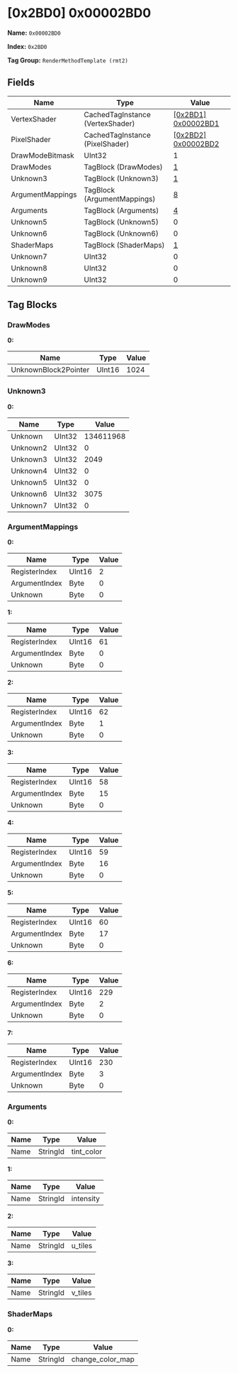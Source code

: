 # [0x2BD0] 0x00002BD0

**Name:** ```0x00002BD0```

**Index:** ```0x2BD0```

**Tag Group:** ```RenderMethodTemplate (rmt2)```

## Fields

Name	| Type	| Value
---	|---	|---	|
VertexShader	|CachedTagInstance (VertexShader)	|[[0x2BD1] 0x00002BD1](../VertexShader/2BD1.md)
PixelShader	|CachedTagInstance (PixelShader)	|[[0x2BD2] 0x00002BD2](../PixelShader/2BD2.md)
DrawModeBitmask	|UInt32	|1
DrawModes	|TagBlock (DrawModes)	|[1](#drawmodes)
Unknown3	|TagBlock (Unknown3)	|[1](#unknown3)
ArgumentMappings	|TagBlock (ArgumentMappings)	|[8](#argumentmappings)
Arguments	|TagBlock (Arguments)	|[4](#arguments)
Unknown5	|TagBlock (Unknown5)	|0
Unknown6	|TagBlock (Unknown6)	|0
ShaderMaps	|TagBlock (ShaderMaps)	|[1](#shadermaps)
Unknown7	|UInt32	|0
Unknown8	|UInt32	|0
Unknown9	|UInt32	|0


## Tag Blocks

### DrawModes

**0:**

Name	| Type	| Value
---	|---	|---	|
UnknownBlock2Pointer	|UInt16	|1024


### Unknown3

**0:**

Name	| Type	| Value
---	|---	|---	|
Unknown	|UInt32	|134611968
Unknown2	|UInt32	|0
Unknown3	|UInt32	|2049
Unknown4	|UInt32	|0
Unknown5	|UInt32	|0
Unknown6	|UInt32	|3075
Unknown7	|UInt32	|0


### ArgumentMappings

**0:**

Name	| Type	| Value
---	|---	|---	|
RegisterIndex	|UInt16	|2
ArgumentIndex	|Byte	|0
Unknown	|Byte	|0


**1:**

Name	| Type	| Value
---	|---	|---	|
RegisterIndex	|UInt16	|61
ArgumentIndex	|Byte	|0
Unknown	|Byte	|0


**2:**

Name	| Type	| Value
---	|---	|---	|
RegisterIndex	|UInt16	|62
ArgumentIndex	|Byte	|1
Unknown	|Byte	|0


**3:**

Name	| Type	| Value
---	|---	|---	|
RegisterIndex	|UInt16	|58
ArgumentIndex	|Byte	|15
Unknown	|Byte	|0


**4:**

Name	| Type	| Value
---	|---	|---	|
RegisterIndex	|UInt16	|59
ArgumentIndex	|Byte	|16
Unknown	|Byte	|0


**5:**

Name	| Type	| Value
---	|---	|---	|
RegisterIndex	|UInt16	|60
ArgumentIndex	|Byte	|17
Unknown	|Byte	|0


**6:**

Name	| Type	| Value
---	|---	|---	|
RegisterIndex	|UInt16	|229
ArgumentIndex	|Byte	|2
Unknown	|Byte	|0


**7:**

Name	| Type	| Value
---	|---	|---	|
RegisterIndex	|UInt16	|230
ArgumentIndex	|Byte	|3
Unknown	|Byte	|0


### Arguments

**0:**

Name	| Type	| Value
---	|---	|---	|
Name	|StringId	|tint_color


**1:**

Name	| Type	| Value
---	|---	|---	|
Name	|StringId	|intensity


**2:**

Name	| Type	| Value
---	|---	|---	|
Name	|StringId	|u_tiles


**3:**

Name	| Type	| Value
---	|---	|---	|
Name	|StringId	|v_tiles


### ShaderMaps

**0:**

Name	| Type	| Value
---	|---	|---	|
Name	|StringId	|change_color_map


